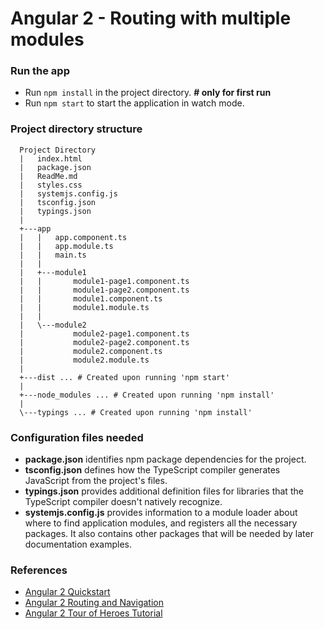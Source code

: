 # Angular 2 - Routing with multiple modules

### Run the app
* Run `npm install` in the project directory. **# only for first run**
* Run `npm start` to start the application in watch mode.

### Project directory structure
```
  Project Directory
  |   index.html
  |   package.json
  |   ReadMe.md
  |   styles.css
  |   systemjs.config.js
  |   tsconfig.json
  |   typings.json
  |   
  +---app
  |   |   app.component.ts
  |   |   app.module.ts
  |   |   main.ts
  |   |   
  |   +---module1
  |   |       module1-page1.component.ts
  |   |       module1-page2.component.ts
  |   |       module1.component.ts
  |   |       module1.module.ts
  |   |       
  |   \---module2
  |           module2-page1.component.ts
  |           module2-page2.component.ts
  |           module2.component.ts
  |           module2.module.ts
  |           
  +---dist ... # Created upon running 'npm start'
  |           
  +---node_modules ... # Created upon running 'npm install'
  |                   
  \---typings ... # Created upon running 'npm install'
```        

### Configuration files needed

* **package.json** identifies npm package dependencies for the project.
* **tsconfig.json** defines how the TypeScript compiler generates JavaScript from the project's files.
* **typings.json** provides additional definition files for libraries that the TypeScript compiler doesn't natively recognize.
* **systemjs.config.js** provides information to a module loader about where to find application modules, and registers all the necessary packages. It also contains other packages that will be needed by later documentation examples.

### References
* [Angular 2 Quickstart](https://angular.io/docs/ts/latest/quickstart.html)
* [Angular 2 Routing and Navigation](https://angular.io/docs/ts/latest/guide/router.html)
* [Angular 2 Tour of Heroes Tutorial](https://angular.io/docs/ts/latest/tutorial/)